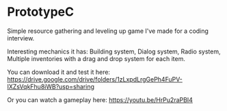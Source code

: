 # PrototypeC
Simple resource gathering and leveling up game I've made for a coding interview.

Interesting mechanics it has: Building system, Dialog system, Radio system, Multiple inventories with a drag and drop system for each item.

You can download it and test it here: https://drive.google.com/drive/folders/1zLxpdLrgGePh4FuPV-IXZsVqkFhu8iWB?usp=sharing

Or you can watch a gameplay here: https://youtu.be/HrPu2raPBI4

